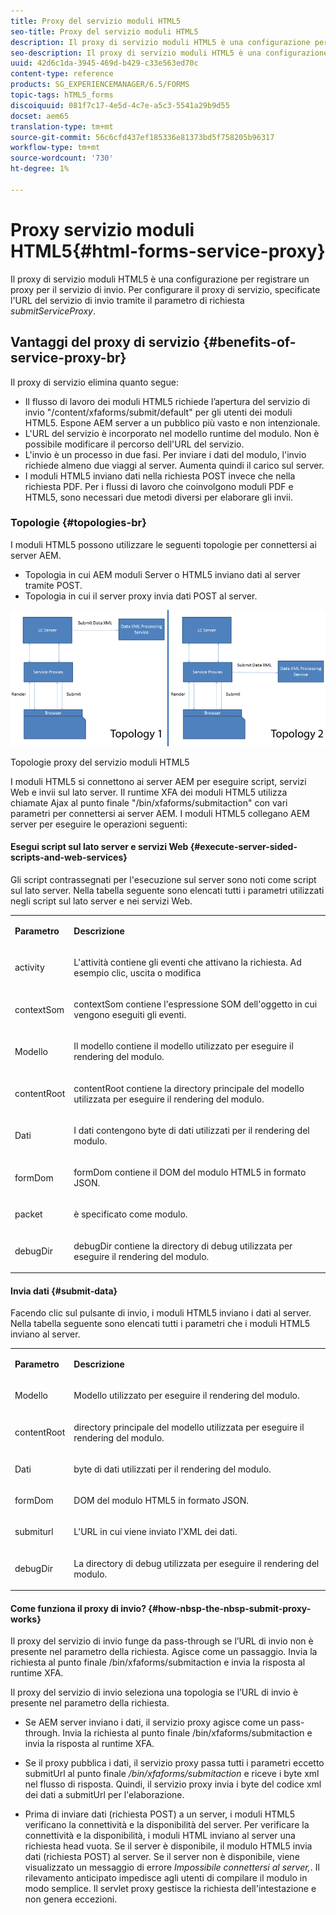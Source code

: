 ```yaml
---
title: Proxy del servizio moduli HTML5
seo-title: Proxy del servizio moduli HTML5
description: Il proxy di servizio moduli HTML5 è una configurazione per registrare un proxy per il servizio di invio. Per configurare il proxy di servizio, specificate l'URL del servizio di invio tramite il parametro request submitServiceProxy.
seo-description: Il proxy di servizio moduli HTML5 è una configurazione per registrare un proxy per il servizio di invio. Per configurare il proxy di servizio, specificate l'URL del servizio di invio tramite il parametro request submitServiceProxy.
uuid: 42d6c1da-3945-469d-b429-c33e563ed70c
content-type: reference
products: SG_EXPERIENCEMANAGER/6.5/FORMS
topic-tags: hTML5_forms
discoiquuid: 081f7c17-4e5d-4c7e-a5c3-5541a29b9d55
docset: aem65
translation-type: tm+mt
source-git-commit: 56c6cfd437ef185336e81373bd5f758205b96317
workflow-type: tm+mt
source-wordcount: '730'
ht-degree: 1%

---
```



# Proxy servizio moduli HTML5{#html-forms-service-proxy}

Il proxy di servizio moduli HTML5 è una configurazione per registrare un proxy per il servizio di invio. Per configurare il proxy di servizio, specificate l&#39;URL del servizio di invio tramite il parametro di richiesta *submitServiceProxy*.

## Vantaggi del proxy di servizio {#benefits-of-service-proxy-br}

Il proxy di servizio elimina quanto segue:

* Il flusso di lavoro dei moduli HTML5 richiede l’apertura del servizio di invio &quot;/content/xfaforms/submit/default&quot; per gli utenti dei moduli HTML5. Espone AEM server a un pubblico più vasto e non intenzionale.
* L&#39;URL del servizio è incorporato nel modello runtime del modulo. Non è possibile modificare il percorso dell&#39;URL del servizio.
* L&#39;invio è un processo in due fasi. Per inviare i dati del modulo, l&#39;invio richiede almeno due viaggi al server. Aumenta quindi il carico sul server.
* I moduli HTML5 inviano dati nella richiesta POST invece che nella richiesta PDF. Per i flussi di lavoro che coinvolgono moduli PDF e HTML5, sono necessari due metodi diversi per elaborare gli invii.

### Topologie {#topologies-br}

I moduli HTML5 possono utilizzare le seguenti topologie per connettersi ai server AEM.

* Topologia in cui AEM moduli Server o HTML5 inviano dati al server tramite POST.
* Topologia in cui il server proxy invia dati POST al server.

![Topologie proxy del servizio moduli HTML5](assets/topology.png)

Topologie proxy del servizio moduli HTML5

I moduli HTML5 si connettono ai server AEM per eseguire script, servizi Web e invii sul lato server. Il runtime XFA dei moduli HTML5 utilizza chiamate Ajax al punto finale &quot;/bin/xfaforms/submitaction&quot; con vari parametri per connettersi ai server AEM. I moduli HTML5 collegano AEM server per eseguire le operazioni seguenti:

#### Esegui script sul lato server e servizi Web {#execute-server-sided-scripts-and-web-services}

Gli script contrassegnati per l&#39;esecuzione sul server sono noti come script sul lato server. Nella tabella seguente sono elencati tutti i parametri utilizzati negli script sul lato server e nei servizi Web.

<table>
 <tbody>
  <tr>
   <td><p><strong>Parametro</strong></p> </td>
   <td><p><strong>Descrizione</strong></p> </td>
  </tr>
  <tr>
   <td><p>activity</p> </td>
   <td><p>L'attività contiene gli eventi che attivano la richiesta. Ad esempio clic, uscita o modifica</p> </td>
  </tr>
  <tr>
   <td><p>contextSom</p> </td>
   <td><p>contextSom contiene l'espressione SOM dell'oggetto in cui vengono eseguiti gli eventi.</p> </td>
  </tr>
  <tr>
   <td><p>Modello</p> </td>
   <td><p>Il modello contiene il modello utilizzato per eseguire il rendering del modulo.</p> </td>
  </tr>
  <tr>
   <td><p>contentRoot</p> </td>
   <td><p>contentRoot contiene la directory principale del modello utilizzata per eseguire il rendering del modulo.</p> </td>
  </tr>
  <tr>
   <td><p>Dati</p> </td>
   <td><p>I dati contengono byte di dati utilizzati per il rendering del modulo.</p> </td>
  </tr>
  <tr>
   <td><p>formDom</p> </td>
   <td><p>formDom contiene il DOM del modulo HTML5 in formato JSON.</p> </td>
  </tr>
  <tr>
   <td><p>packet</p> </td>
   <td><p>è specificato come modulo.</p> </td>
  </tr>
  <tr>
   <td><p>debugDir</p> </td>
   <td><p>debugDir contiene la directory di debug utilizzata per eseguire il rendering del modulo.</p> </td>
  </tr>
 </tbody>
</table>

#### Invia dati {#submit-data}

Facendo clic sul pulsante di invio, i moduli HTML5 inviano i dati al server. Nella tabella seguente sono elencati tutti i parametri che i moduli HTML5 inviano al server.

<table>
 <tbody>
  <tr>
   <td><p><strong>Parametro</strong></p> </td>
   <td><p><strong>Descrizione</strong></p> </td>
  </tr>
  <tr>
   <td><p>Modello</p> </td>
   <td><p>Modello utilizzato per eseguire il rendering del modulo.</p> </td>
  </tr>
  <tr>
   <td><p>contentRoot</p> </td>
   <td><p>directory principale del modello utilizzata per eseguire il rendering del modulo.</p> </td>
  </tr>
  <tr>
   <td><p>Dati</p> </td>
   <td><p>byte di dati utilizzati per il rendering del modulo.</p> </td>
  </tr>
  <tr>
   <td><p>formDom</p> </td>
   <td><p>DOM del modulo HTML5 in formato JSON.</p> </td>
  </tr>
  <tr>
   <td><p>submiturl</p> </td>
   <td><p>L'URL in cui viene inviato l'XML dei dati.</p> </td>
  </tr>
  <tr>
   <td><p>debugDir</p> </td>
   <td><p>La directory di debug utilizzata per eseguire il rendering del modulo.</p> </td>
  </tr>
 </tbody>
</table>

#### Come funziona il proxy di invio? {#how-nbsp-the-nbsp-submit-proxy-works}

Il proxy del servizio di invio funge da pass-through se l’URL di invio non è presente nel parametro della richiesta. Agisce come un passaggio. Invia la richiesta al punto finale /bin/xfaforms/submitaction e invia la risposta al runtime XFA.

Il proxy del servizio di invio seleziona una topologia se l’URL di invio è presente nel parametro della richiesta.

* Se AEM server inviano i dati, il servizio proxy agisce come un pass-through. Invia la richiesta al punto finale /bin/xfaforms/submitaction e invia la risposta al runtime XFA.
* Se il proxy pubblica i dati, il servizio proxy passa tutti i parametri eccetto submitUrl al punto finale */bin/xfaforms/submitaction* e riceve i byte xml nel flusso di risposta. Quindi, il servizio proxy invia i byte del codice xml dei dati a submitUrl per l&#39;elaborazione.

* Prima di inviare dati (richiesta POST) a un server, i moduli HTML5 verificano la connettività e la disponibilità del server. Per verificare la connettività e la disponibilità, i moduli HTML inviano al server una richiesta head vuota. Se il server è disponibile, il modulo HTML5 invia dati (richiesta POST) al server. Se il server non è disponibile, viene visualizzato un messaggio di errore *Impossibile connettersi al server,*. Il rilevamento anticipato impedisce agli utenti di compilare il modulo in modo semplice. Il servlet proxy gestisce la richiesta dell&#39;intestazione e non genera eccezioni.
